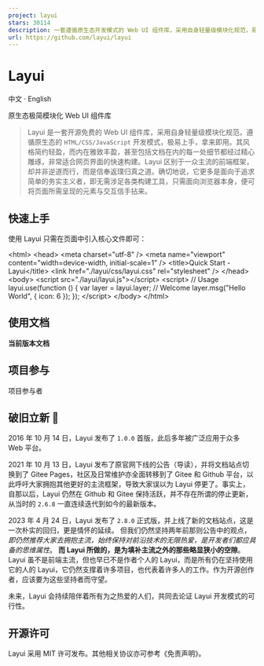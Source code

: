 ```yaml
---
project: layui
stars: 30114
description: 一套遵循原生态开发模式的 Web UI 组件库，采用自身轻量级模块化规范，易上手，可以更简单快速地构建网页界面。
url: https://github.com/layui/layui
---
```


Layui
=====

中文 · English

原生态极简模块化 Web UI 组件库

> Layui 是一套开源免费的 Web UI 组件库，采用自身轻量级模块化规范，遵循原生态的 `HTML/CSS/JavaScript` 开发模式，极易上手，拿来即用。其风格简约轻盈，而内在雅致丰盈，甚至包括文档在内的每一处细节都经过精心雕琢，非常适合网页界面的快速构建。Layui 区别于一众主流的前端框架，却并非逆道而行，而是信奉返璞归真之道。确切地说，它更多是面向于追求简单的务实主义者，即无需涉足各类构建工具，只需面向浏览器本身，便可将页面所需呈现的元素与交互信手拈来。

快速上手
----

使用 Layui 只需在页面中引入核心文件即可：

<!DOCTYPE html\>
<html\>
  <head\>
    <meta charset\="utf-8" />
    <meta name\="viewport" content\="width=device-width, initial-scale=1" />
    <title\>Quick Start - Layui</title\>
    <link href\="./layui/css/layui.css" rel\="stylesheet" />
  </head\>
  <body\>
    <!-- HTML Content -->
    <script src\="./layui/layui.js"\></script\>
    <script\>
      // Usage
      layui.use(function () {
        var layer \= layui.layer;
        // Welcome
        layer.msg("Hello World", { icon: 6 });
      });
    </script\>
  </body\>
</html\>

使用文档
----

**当前版本文档**

项目参与
----

项目参与者

破旧立新 🌱
-------

2016 年 10 月 14 日，Layui 发布了 `1.0.0` 首版，此后多年被广泛应用于众多 Web 平台。

2021 年 10 月 13 日，Layui 发布了原官网下线的公告（导读），并将文档站点切换到了 Gitee Pages，社区及日常维护亦全面转移到了 Gitee 和 Github 平台，以此呼吁大家拥抱其他更好的主流框架，导致大家误以为 Layui 停更了。事实上，自那以后，Layui 仍然在 Github 和 Gitee 保持活跃，并不存在所谓的停止更新，从当时的 `2.6.8` 一直连续迭代到如今的最新版本。

2023 年 4 月 24 日，Layui 发布了 `2.8.0` 正式版，并上线了新的文档站点，这是一次朴实的回归，更是情怀的延续。 但我们仍然坚持两年前那则公告中的观点， _即仍然推荐大家去拥抱主流，始终保持对前沿技术的无限热爱，是开发者们都应具备的思维属性_。 **而 Layui 所做的，是为填补主流之外的那些略显狭小的空隙**。Layui 虽不是前端主流，但也早已不是作者个人的 Layui，而是所有仍在坚持使用它的人的 Layui，它仍然支撑着许多项目，也代表着许多人的工作。作为开源创作者，应该要为这些坚持者而守望。

未来，Layui 会持续陪伴着所有为之热爱的人们，共同去论证 Layui 开发模式的可行性。

开源许可
----

Layui 采用 MIT 许可发布。其他相关协议亦可参考《免责声明》。
